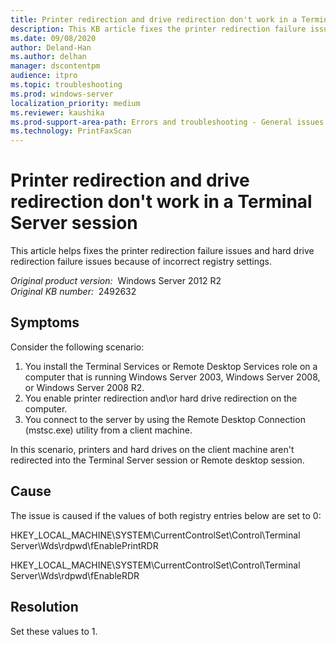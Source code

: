 ```yaml
---
title: Printer redirection and drive redirection don't work in a Terminal Server session
description: This KB article fixes the printer redirection failure issues and hard drive redirection failure issues because of incorrect registry settings.
ms.date: 09/08/2020
author: Deland-Han
ms.author: delhan
manager: dscontentpm
audience: itpro
ms.topic: troubleshooting
ms.prod: windows-server
localization_priority: medium
ms.reviewer: kaushika
ms.prod-support-area-path: Errors and troubleshooting - General issues
ms.technology: PrintFaxScan
---
```

# Printer redirection and drive redirection don't work in a Terminal Server session

This article helps fixes the printer redirection failure issues and hard drive redirection failure issues because of incorrect registry settings.

_Original product version:_ &nbsp;Windows Server 2012 R2  
_Original KB number:_ &nbsp;2492632

## Symptoms

Consider the following scenario:

1. You install the Terminal Services or Remote Desktop Services role on a computer that is running Windows Server 2003, Windows Server 2008, or Windows Server 2008 R2.
2. You enable printer redirection and\or hard drive redirection on the computer.
3. You connect to the server by using the Remote Desktop Connection (mstsc.exe) utility from a client machine.

In this scenario, printers and hard drives on the client machine aren't redirected into the Terminal Server session or Remote desktop session.

## Cause

The issue is caused if the values of both registry entries below are set to 0:

HKEY_LOCAL_MACHINE\SYSTEM\CurrentControlSet\Control\Terminal Server\Wds\rdpwd\fEnablePrintRDR

HKEY_LOCAL_MACHINE\SYSTEM\CurrentControlSet\Control\Terminal Server\Wds\rdpwd\fEnableRDR

## Resolution

Set these values to 1.
